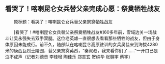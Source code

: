## 看哭了！喀喇昆仑女兵替父亲完成心愿：祭奠牺牲战友
　　原标题：看哭了！喀喇昆仑女兵替父亲祭奠牺牲战友

　　[看哭了！#喀喇昆仑女兵替父亲祭奠牺牲战友#]60多年前，雪域边关一场战斗让吴永强失去双手双腿。这位老英雄一直很想去看看那些牺牲的战友，但由于身体原因未能成行。前不久，随部队在喀喇昆仑高原驻训的女兵吴佳来到海拔4280米的康西瓦烈士陵园，替父亲祭奠英烈，“秦叔叔，我来看你们了……”一开口已是泣不成声（记者刘德贵 李桂增 陶佳乐 郑吉玄 贺纯华 张翱宇 蔡宇） 

